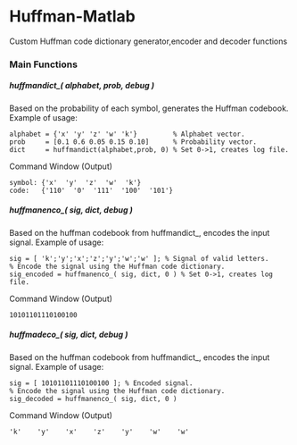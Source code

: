 # Huffman-Matlab
Custom Huffman code dictionary generator,encoder and decoder functions

### Main Functions
##### huffmandict_( alphabet, prob, debug )
Based on the probability of each symbol, generates the Huffman codebook.
Example of usage:

    alphabet = {'x' 'y' 'z' 'w' 'k'}         % Alphabet vector.                               
    prob     = [0.1 0.6 0.05 0.15 0.10]      % Probability vector.     
    dict     = huffmandict(alphabet,prob, 0) % Set 0->1, creates log file. 

Command Window (Output)

    symbol: {'x'  'y'  'z'  'w'  'k'}
    code:   {'110'  '0'  '111'  '100'  '101'}

 
##### huffmanenco_( sig, dict, debug )
Based on the huffman codebook from huffmandict_, encodes the input signal.
Example of usage: 

    sig = [ 'k';'y';'x';'z';'y';'w';'w' ]; % Signal of valid letters.
    % Encode the signal using the Huffman code dictionary.
    sig_encoded = huffmanenco_( sig, dict, 0 ) % Set 0->1, creates log file.

Command Window (Output)
 
    10101101110100100
    
##### huffmadeco_( sig, dict, debug )
Based on the huffman codebook from huffmandict_, encodes the input signal.
Example of usage: 

    sig = [ 10101101110100100 ]; % Εncoded signal.
    % Encode the signal using the Huffman code dictionary.
    sig_decoded = huffmanenco_( sig, dict, 0 )

Command Window (Output)
 
    'k'    'y'    'x'    'z'    'y'    'w'    'w'

